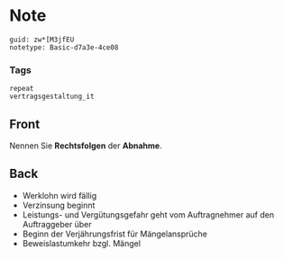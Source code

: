# Note
```
guid: zw*[M3jfEU
notetype: Basic-d7a3e-4ce08
```

### Tags
```
repeat
vertragsgestaltung_it
```

## Front
Nennen Sie <b>Rechtsfolgen</b> der <b>Abnahme</b>.

## Back
<ul>
  <li>Werklohn wird fällig
  <li>Verzinsung beginnt
  <li>Leistungs- und Vergütungsgefahr geht vom Auftragnehmer auf
  den Auftraggeber über
  <li>Beginn der Verjährungsfrist für Mängelansprüche
  <li>Beweislastumkehr bzgl. Mängel
</ul>
